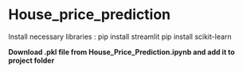 # House_price_prediction

Install necessary libraries :
pip install streamlit
pip install scikit-learn

**Download .pkl file from House_Price_Prediction.ipynb and add it to project folder**
